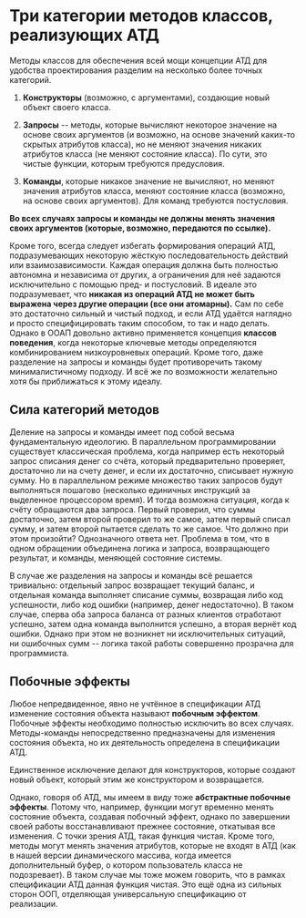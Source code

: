 # Три категории методов классов, реализующих АТД

Методы классов для обеспечения всей мощи концепции АТД для удобства проектирования разделим на несколько более точных категорий.

1) **Конструкторы** (возможно, с аргументами), создающие новый объект своего класса.

2) **Запросы** -- методы, которые вычисляют некоторое значение на основе своих аргументов (и возможно, на основе значений каких-то скрытых атрибутов класса), но не меняют значения никаких атрибутов класса (не меняют состояние класса). По сути, это чистые функции, которым требуются предусловия.

3) **Команды**, которые никакое значение не вычисляют, но меняют значения атрибутов класса, меняют состояние класса (возможно, на основе своих аргументов). Для команд требуются постусловия.

**Во всех случаях запросы и команды не должны менять значения своих аргументов (которые, возможно, передаются по ссылке).**

Кроме того, всегда следует избегать формирования операций АТД, подразумевающих некоторую жёсткую последовательность действий или взаимозависимости. Каждая операция должна быть полностью автономна и независима от других, а ограничения для неё задаются исключительно с помощью пред- и постусловий. В идеале это подразумевает, что **никакая из операций АТД не может быть выражена через другие операции (все они атомарны).** Сам по себе это достаточно сильный и чистый подход, и если АТД удаётся наглядно и просто специфицировать таким способом, то так и надо делать. Однако в ООАП довольно активно применяется концепция **классов поведения**, когда некоторые ключевые методы определяются комбинированием низкоуровневых операций. Кроме того, даже разделение на запросы и команды будет противоречить такому минималистичному подходу. И всё же по возможности желательно хотя бы приближаться к этому идеалу.


## Сила категорий методов

Деление на запросы и команды имеет под собой весьма фундаментальную идеологию. В параллельном программировании существует классическая проблема, когда например есть некоторый запрос списания денег со счёта, который предварительно проверяет, достаточно ли на счету денег, и если их достаточно, списывает нужную сумму. Но в параллельном режиме множество таких запросов будут выполняться пошагово (несколько единичных инструкций за выделенное процессором время). И тогда возможна ситуация, когда к счёту обращаются два запроса. Первый проверил, что суммы достаточно, затем второй проверил то же самое, затем первый списал сумму, и затем второй пытается сделать то же самое. Что должно при этом произойти? Однозначного ответа нет. Проблема в том, что в одном обращении объединена логика и запроса, возвращающего результат, и команды, меняющей состояние системы.

В случае же разделения на запросы и команды всё решается тривиально: отдельный запрос возвращает текущий баланс, и отдельная команда выполняет списание суммы, возвращая либо код успешности, либо код ошибки (например, денег недостаточно). В таком случае, сперва оба запроса баланса от разных клиентов отработают успешно, затем одна команда выполнится успешно, а вторая вернёт код ошибки. Однако при этом не возникнет ни исключительных ситуаций, ни ошибочных сумм -- логика такой работы совершенно прозрачна для программиста.


## Побочные эффекты
Любое непредвиденное, явно не учтённое в спецификации АТД изменение состояния объекта называют **побочным эффектом**. Побочные эффекты необходимо полностью исключить во всех случаях. Методы-команды непосредственно предназначены для изменения состояния объекта, но их деятельность определена в спецификации АТД.

Единственное исключение делают для конструкторов, которые создают новый объект, который этим же конструктором и возвращается.

Однако, говоря об АТД, мы имеем в виду тоже **абстрактные побочные эффекты**. Потому что, например, функции могут временно менять состояние объекта, создавая побочный эффект, однако по завершении своей работы восстанавливают прежнее состояние, откатывая все изменения. С точки зрения АТД, такая функция чистая. Кроме того, методы могут менять значения атрибутов, которые не входят в АТД (как в нашей версии динамического массива, когда имеется дополнительный буфер, о котором пользователь класса не подозревает). В таком случае мы тоже можем говорить, что в рамках спецификации АТД данная функция чистая. Это ещё одна из сильных сторон ООП, отделяющая универсальную спецификацию от реализации.